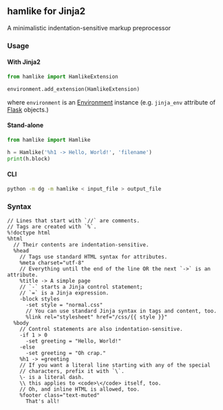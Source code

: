 ## hamlike for Jinja2

A minimalistic indentation-sensitive markup preprocessor

### Usage

#### With Jinja2

```python
from hamlike import HamlikeExtension

environment.add_extension(HamlikeExtension)
```

where `environment` is an [Environment]() instance
(e.g. `jinja_env` attribute of [Flask]() objects.)

#### Stand-alone

```python
from hamlike import Hamlike

h = Hamlike('%h1 -> Hello, World!', 'filename')
print(h.block)
```

#### CLI

```sh
python -m dg -m hamlike < input_file > output_file
```

### Syntax

```
// Lines that start with `//` are comments.
// Tags are created with `%`.
%!doctype html
%html
  // Their contents are indentation-sensitive.
  %head
    // Tags use standard HTML syntax for attributes.
    %meta charset="utf-8"
    // Everything until the end of the line OR the next `->` is an attribute.
    %title -> A simple page
    // `-` starts a Jinja control statement;
    // `=` is a Jinja expression.
    -block styles
      -set style = "normal.css"
      // You can use standard Jinja syntax in tags and content, too.
      %link rel="stylesheet" href="/css/{{ style }}"
  %body
    // Control statements are also indentation-sensitive.
    -if 1 > 0
      -set greeting = "Hello, World!"
    -else
      -set greeting = "Oh crap."
    %h1 -> =greeting
    // If you want a literal line starting with any of the special
    // characters, prefix it with `\`.
    \- is a literal dash.
    \\ this applies to <code>\</code> itself, too.
    // Oh, and inline HTML is allowed, too.
    %footer class="text-muted"
      That's all!
```
